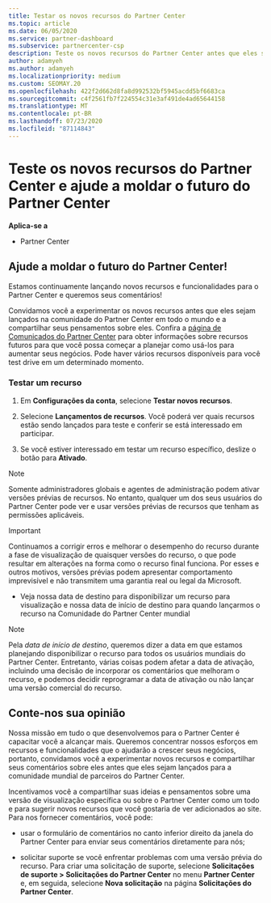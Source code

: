 ```yaml
---
title: Testar os novos recursos do Partner Center
ms.topic: article
ms.date: 06/05/2020
ms.service: partner-dashboard
ms.subservice: partnercenter-csp
description: Teste os novos recursos do Partner Center antes que eles sejam lançados e conte-nos sua opinião. Ajude a moldar o futuro do Partner Center!
author: adamyeh
ms.author: adamyeh
ms.localizationpriority: medium
ms.custom: SEOMAY.20
ms.openlocfilehash: 422f2d662d8fa8d992532bf5945acdd5bf6683ca
ms.sourcegitcommit: c4f2561fb7f224554c31e3af491de4ad65644158
ms.translationtype: MT
ms.contentlocale: pt-BR
ms.lasthandoff: 07/23/2020
ms.locfileid: "87114843"
---
```

# <a name="test-drive-new-partner-center-features-and-help-shape-the-future-of-partner-center"></a>Teste os novos recursos do Partner Center e ajude a moldar o futuro do Partner Center

**Aplica-se a**

- Partner Center

## <a name="help-shape-the-future-of-partner-center"></a>Ajude a moldar o futuro do Partner Center!

Estamos continuamente lançando novos recursos e funcionalidades para o Partner Center e queremos seus comentários!

Convidamos você a experimentar os novos recursos antes que eles sejam lançados na comunidade do Partner Center em todo o mundo e a compartilhar seus pensamentos sobre eles. Confira a [página de Comunicados do Partner Center](announcements/index.md) para obter informações sobre recursos futuros para que você possa começar a planejar como usá-los para aumentar seus negócios. Pode haver vários recursos disponíveis para você test drive em um determinado momento.

### <a name="test-drive-a-feature"></a>Testar um recurso

1. Em **Configurações da conta**, selecione **Testar novos recursos**.

2. Selecione **Lançamentos de recursos**. Você poderá ver quais recursos estão sendo lançados para teste e conferir se está interessado em participar.

3. Se você estiver interessado em testar um recurso específico, deslize o botão para **Ativado**.

> [!NOTE]  
> Somente administradores globais e agentes de administração podem ativar versões prévias de recursos. No entanto, qualquer um dos seus usuários do Partner Center pode ver e usar versões prévias de recursos que tenham as permissões aplicáveis.

> [!IMPORTANT]  
> Continuamos a corrigir erros e melhorar o desempenho do recurso durante a fase de visualização de quaisquer versões do recurso, o que pode resultar em alterações na forma como o recurso final funciona. Por esses e outros motivos, versões prévias podem apresentar comportamento imprevisível e não transmitem uma garantia real ou legal da Microsoft.

- Veja nossa data de destino para disponibilizar um recurso para visualização e nossa data de início de destino para quando lançarmos o recurso na Comunidade do Partner Center mundial

> [!NOTE]  
> Pela *data de início de destino*, queremos dizer a data em que estamos planejando disponibilizar o recurso para todos os usuários mundiais do Partner Center. Entretanto, várias coisas podem afetar a data de ativação, incluindo uma decisão de incorporar os comentários que melhoram o recurso, e podemos decidir reprogramar a data de ativação ou não lançar uma versão comercial do recurso.  
 
## <a name="tell-us-what-you-think"></a>Conte-nos sua opinião

Nossa missão em tudo o que desenvolvemos para o Partner Center é capacitar você a alcançar mais. Queremos concentrar nossos esforços em recursos e funcionalidades que o ajudarão a crescer seus negócios, portanto, convidamos você a experimentar novos recursos e compartilhar seus comentários sobre eles antes que eles sejam lançados para a comunidade mundial de parceiros do Partner Center. 

Incentivamos você a compartilhar suas ideias e pensamentos sobre uma versão de visualização específica ou sobre o Partner Center como um todo e para sugerir novos recursos que você gostaria de ver adicionados ao site. Para nos fornecer comentários, você pode:  

- usar o formulário de comentários no canto inferior direito da janela do Partner Center para enviar seus comentários diretamente para nós; 

- solicitar suporte se você enfrentar problemas com uma versão prévia do recurso. Para criar uma solicitação de suporte, selecione **Solicitações de suporte > Solicitações do Partner Center** no menu **Partner Center** e, em seguida, selecione **Nova solicitação** na página **Solicitações do Partner Center**.



